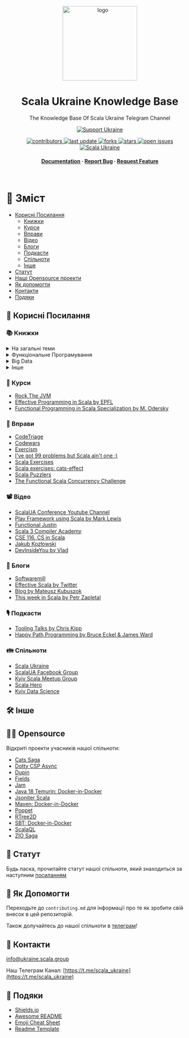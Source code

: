 <div align="center">

  <picture>
    <source srcset="assets/img/scala_logo_black.png" media="(prefers-color-scheme: dark)">
    <img src="assets/img/scala_logo_white.png" alt="logo" width="200" height="auto">
  </picture>

  <h1>Scala Ukraine Knowledge Base</h1>
  
  <p>
    The Knowledge Base Of Scala Ukraine Telegram Channel 
  </p>

  
<!-- Badges -->
[![Support Ukraine](https://img.shields.io/static/v1?label=United24&message=Support%20Ukraine&color=lightgrey&link=https%3A%2F%2Fu24.gov.ua&logo=data%3Aimage%2Fpng%3Bbase64%2CiVBORw0KGgoAAAANSUhEUgAAASwAAADICAYAAABS39xVAAAAAXNSR0IArs4c6QAAAARnQU1BAACxjwv8YQUAAAAJcEhZcwAADsMAAA7DAcdvqGQAAANKSURBVHhe7dZBThRhFEbRnx1IgvtFiIoxbgemOHLAhAoJ1QyaBahroKxqE%2BMS6iZncPKSbwE3b4yr6W58en4Z148zwC5tjbqabrdgvZ59PS5nn2eAfVobtbbquAXrcBquJ4B9Wht1%2BrQEC9g9wQIyBAvIECwgQ7CADMECMgQLyBAsIEOwgAzBAjIEC8gQLCBDsIAMwQIyBAvIECwgQ7CADMECMgQLyBAsIEOwgAzBAjIEC8gQLCBDsIAMwQIyBAvIECwgQ7CADMECMgQLyBAsIEOwgAzBAjIEC8gQLCBDsIAMwQIyBAvIECwgQ7CADMECMgQLyBAsIEOwgAzBAjIEC8gQLCBDsIAMwQIyBAvIECwgQ7CADMECMgQLyBAsIEOwgAzBAjIEC8gQLCBDsIAMwQIyBAvIECwgQ7CADMECMgQLyBAsIEOwgAzBAjIEC8gQLCBDsIAMwQIyBAvIECwgQ7CADMECMgQLyBAsIEOwgAzBAjIEC8gQLCBDsIAMwQIyBAvIECwgQ7CADMECMgQLyBAsIEOwgAzBAjIEC8j4F6zL%2BTA%2BHpfxYR0A9mhr1OXzPC5u7g%2Fvv%2F1YLr58B9ilU6Nu7ufx6%2BH88Hs6X9YLsEtbo34%2BvJvH29M4LC9jWZ4Admpt1NqqNVjTGqz5bFkmgJ1aG%2FX2KFhAgWABGYIFZAgWkCFYQIZgARmCBWQIFpAhWECGYAEZggVkCBaQIVhAhmABGYIFZAgWkCFYQIZgARmCBWQIFpAhWECGYAEZggVkCBaQIVhAhmABGYIFZAgWkCFYQIZgARmCBWQIFpAhWECGYAEZggVkCBaQIVhAhmABGYIFZAgWkCFYQIZgARmCBWQIFpAhWECGYAEZggVkCBaQIVhAhmABGYIFZAgWkCFYQIZgARmCBWQIFpAhWECGYAEZggVkCBaQIVhAhmABGYIFZAgWkCFYQIZgARmCBWQIFpAhWECGYAEZggVkCBaQIVhAhmABGYIFZAgWkCFYQIZgARmCBWQIFpAhWECGYAEZggVkCBaQIVhAhmABGYIFZAgWkCFYQIZgARmCBWQIFpAhWECGYAEZggVk%2FBes1%2BX4dwDYpbVRa6uOW7Du3p7Hy1YvgF3aGjWN2z9qCgwkg1n6XwAAAABJRU5ErkJggg%3D%3D)](https://u24.gov.ua)

<p>
  <a href="https://github.com/Louis3797/awesome-readme-template/graphs/contributors">
    <img src="https://img.shields.io/github/contributors/VladKopanev/scala-ukraine-knowledge-base" alt="contributors" />
  </a>
  <a href="">
    <img src="https://img.shields.io/github/last-commit/VladKopanev/scala-ukraine-knowledge-base" alt="last update" />
  </a>
  <a href="https://github.com/VladKopanev/scala-ukraine-knowledge-base/network/members">
    <img src="https://img.shields.io/github/forks/VladKopanev/scala-ukraine-knowledge-base" alt="forks" />
  </a>
  <a href="https://github.com/VladKopanev/scala-ukraine-knowledge-base/stargazers">
    <img src="https://img.shields.io/github/stars/VladKopanev/scala-ukraine-knowledge-base" alt="stars" />
  </a>
  <a href="https://github.com/VladKopanev/scala-ukraine-knowledge-base/issues/">
    <img src="https://img.shields.io/github/issues/VladKopanev/scala-ukraine-knowledge-base" alt="open issues" />
  </a>
  <a href="https://t.me/scala_ukraine">
    <img src="https://img.shields.io/badge/Scala-Ukraine-EBD038?labelColor=4172CC" alt="Scala Ukraine" />
  </a>
</p>
   
<h4>
    <a href="https://github.com/Louis3797/VladKopanev/scala-ukraine-knowledge-base">Documentation</a>
  <span> · </span>
    <a href="https://github.com/VladKopanev/scala-ukraine-knowledge-base/issues/">Report Bug</a>
  <span> · </span>
    <a href="https://github.com/VladKopanev/scala-ukraine-knowledge-base/issues/">Request Feature</a>
  </h4>
</div>

<br />

<!-- Table of Contents -->
# :closed_book: Зміст

- [Корисні Посилання](#star2-корисні-посилання)
  * [Книжки](#books-книжки)
  * [Курси](#dart-курси)
  * [Вправи](#muscle-вправи)
  * [Відео](#film_projector-відео)
  * [Блоги](#art-блоги)
  * [Подкасти](#studio_microphone-подкасти)
  * [Спільноти](#family-спільноти)
  * [Інше](#hammer_and_wrench-інше)
- [Статут](#scroll-статут)
- [Наші Opensource проекти](#scientist-opensource)
- [Як допомогти](#wave-як-допомогти)
- [Контакти](#handshake-контакти)
- [Подяки](#gem-подяки)
  

<!-- Корисні Посилання -->
## :star2: Корисні Посилання

<!-- TechStack -->
### :books: Книжки

<details>
  <summary>На загальні теми</summary>
  <ul>
    <li><a href="https://www.artima.com/shop/programming_in_scala_5ed">Programming in Scala, Fifth Edition</a></li>
    <li><a href="https://www.manning.com/books/get-programming-with-scala">Get Programming with Scala</a></li>
    <li><a href="https://www.oreilly.com/library/view/programming-scala-3rd/9781492077886/">Programming Scala, 3rd Edition</a></li>
    <li><a href="https://books.google.com.ua/books/about/%D0%9A%D0%BE%D0%BD%D0%BA%D1%83%D1%80%D0%B5%D0%BD%D1%82%D0%BD%D0%BE%D0%B5_%D0%BF%D1%80%D0%BE%D0%B3%D1%80%D0%B0%D0%BC.html?id=rsJSEAAAQBAJ&redir_esc=y">Конкурентное программирование на Scala. Автор: Александр Прокопец</a></li>
    <li><a href="https://www.handsonscala.com/">Hands-on Scala Programming by Li Haoyi</a></li>
  </ul>
</details>

<details>
  <summary>Функціональне Програмування</summary>
  <ul>
    <li><a href="https://www.manning.com/books/functional-programming-in-scala">Functional Programming in Scala</a></li>
    <li><a href="https://leanpub.com/pfp-scala">Practical FP in Scala by Gabriel Volpe</a></li>
    <li><a href="https://underscore.io/books/scala-with-cats/">Scala with Cats by Underscore.io</a></li>
    <li><a href="https://www.zionomicon.com/">Zionomicon by John De Goes</a></li>
  </ul>
</details>

<details>
  <summary>Big Data</summary>
  <ul>
    <li><a href="https://www.amazon.com/Scala-Programming-Big-Data-Analytics/dp/1484248090">Scala Programming for Big Data Analytics: Get Started With Big Data Analytics Using Apache Spark</a></li>
    <li><a href="https://www.amazon.com/Scala-Spark-Big-Data-Analytics/dp/1785280848">Scala and Spark for Big Data Analytics: Explore the concepts of functional programming, data streaming, and machine learning</a></li>
  </ul>
  
</details>

<details>
<summary>Інше</summary>
  <ul>
    <li><a href="https://www.oreilly.com/library/view/designing-data-intensive-applications/9781491903063/">Designing Data-Intensive Applications</a></li>
  </ul>
</details>

<!-- Courses -->
### :dart: Курси

<ul>
    <li><a href="https://rockthejvm.com">Rock The JVM</a></li>
    <li><a href="https://www.coursera.org/learn/effective-scala">Effective Programming in Scala by EPFL</a></li>
    <li><a href="https://www.coursera.org/specializations/scala">Functional Programming in Scala Specialization by M. Odersky</a></li>
</ul>

<!-- Exercises -->
### :muscle: Вправи

<ul>
    <li><a href="https://www.codetriage.com">CodeTriage</a></li>
    <li><a href="https://www.codewars.com">Codewars</a></li>
    <li><a href="https://exercism.org/tracks/scala">Exercism</a></li>
    <li><a href="http://aperiodic.net/phil/scala/s-99/">I've got 99 problems but Scala ain't one :)</a></li>
    <li><a href="https://www.scala-exercises.org/">Scala Exercises</a></li>
    <li><a href="https://olegpy.com/cats-effect-exercises/">Scala exercises: cats-effect</a></li>
    <li><a href="https://scalapuzzlers.com/">Scala Puzzlers</a></li>
    <li><a href="https://degoes.net/articles/zio-challenge">The Functional Scala Concurrency Challenge</a></li>
</ul>

<!-- Youtube -->
### :film_projector: Відео
<ul>
  <li><a href="https://www.youtube.com/c/SCALAUA">ScalaUA Conference Youtube Channel</a></li>
  <li><a href="https://www.youtube.com/playlist?list=PLLMXbkbDbVt8tBiGc1y69BZdG8at1D7ZF">Play Framework using Scala by Mark Lewis</a></li>
  <li><a href="https://www.youtube.com/c/FunctionalJustin">Functional Justin</a></li>
  <li><a href="https://www.youtube.com/channel/UCIH0OgqE54-KEvYDg4LRhKQ">Scala 3 Compiler Academy</a></li>
  <li><a href="https://www.youtube.com/channel/UCxB_9AWzBvp4mWSk8zpFU6g/featured">CSE 116. CS in Scala</a></li>
  <li><a href="https://www.youtube.com/channel/UCBSRCuGz9laxVv0rAnn2O9Q/featured">Jakub Kozłowski</a></li>
  <li><a href="https://www.youtube.com/c/DevInsideYou">DevInsideYou by Vlad</a></li>
</ul>

<!-- Blogs -->
### :art: Блоги
<ul>
    <li><a href="https://softwaremill.com/blog/">Softwaremill</a></li>
    <li><a href="https://twitter.github.io/effectivescala/">Effective Scala by Twitter</a></li>
    <li><a href="https://kubuszok.com/tags/#scala">Blog by Mateusz Kubuszok</a></li>
    <li><a href="https://medium.com/disney-streaming/tagged/thisweekinscala">This week in Scala by Petr Zapletal</a></li>
</ul>

<!-- Podcasts -->
### :studio_microphone: Подкасти
<ul>
    <li><a href="www.tooling-talks.com">Tooling Talks by Chris Kipp</a></li>
    <li><a href="anchor.fm/happypathprogramming">Happy Path Programming by Bruce Eckel & James Ward</a></li>
</ul>

<!-- Communities -->
### :family: Спільноти
<ul>
    <li><a href="https://t.me/scala_ukraine">Scala Ukraine</a></li>
    <li><a href="https://www.facebook.com/groups/scala.ua">ScalaUA Facebook Group</a></li>
    <li><a href="https://www.meetup.com/meetup-group-kyiv-scala-group/">Kyiv Scala Meetup Group</a></li>
    <li><a href="https://t.me/scala_hero">Scala Hero</a></li>
    <li><a href="https://t.me/+wCiOYwuqEQ04MWJi">Kyiv Data Science</a></li>
</ul>

<!-- Other -->
## :hammer_and_wrench: Інше

## :scientist: Opensource
<span>Відкриті проекти учасників нашої спільноти:</span>
<ul>
    <li><a href="https://github.com/VladKopanev/cats-saga">Cats Saga</a></li>
    <li><a href="https://github.com/rssh/dotty-cps-async">Dotty CSP Async</a></li>
    <li><a href="https://github.com/yakivy/dupin">Dupin</a></li>
    <li><a href="https://github.com/jap-company/fields">Fields</a></li>
    <li><a href="https://github.com/yakivy/jam">Jam</a></li>
    <li><a href="https://gitlab.com/NineKFlames/java-18-temurin-dind">Java 18 Temurin: Docker-in-Docker</a></li>
    <li><a href="https://github.com/plokhotnyuk/jsoniter-scala">Jsoniter Scala</a></li>
    <li><a href="https://gitlab.com/NineKFlames/maven-dind">Maven: Docker-in-Docker</a></li>
    <li><a href="https://github.com/yakivy/poppet">Poppet</a></li>
    <li><a href="https://github.com/plokhotnyuk/rtree2d">RTree2D</a></li>
    <li><a href="https://gitlab.com/NineKFlames/sbt-dind">SBT: Docker-in-Docker</a></li>
    <li><a href="https://github.com/vitaliihonta/scala-ql">ScalaQL</a></li>
    <li><a href="https://github.com/VladKopanev/zio-saga">ZIO Saga</a></li>
</ul>

<!-- Code of Conduct -->
## :scroll: Статут

Будь ласка, прочитайте статут нашої спільноти, який знаходиться за наступним [посиланням](./CODE_OF_CONDUCT.md)

<!-- Contributing -->
## :wave: Як Допомогти

Переходьте до `contributing.md` для інформації про те як зробити свій внесок в цей репозиторій.

Також долучайтесь до нашої спільноти в [телеграм](https://t.me/scala_ukraine)!
<!-- Contact -->
## :handshake: Контакти

[info@ukraine.scala.group](info@ukraine.scala.group)

Наш Телеграм Канал: [https://t.me/scala_ukraine](https://t.me/scala_ukraine)

<!-- Acknowledgments -->
## :gem: Подяки

 - [Shields.io](https://shields.io/)
 - [Awesome README](https://github.com/matiassingers/awesome-readme)
 - [Emoji Cheat Sheet](https://github.com/ikatyang/emoji-cheat-sheet/blob/master/README.md#travel--places)
 - [Readme Template](https://github.com/othneildrew/Best-README-Template)
 
